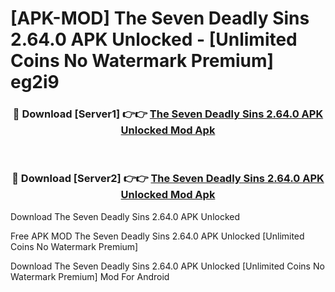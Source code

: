 # [APK-MOD] The Seven Deadly Sins 2.64.0 APK Unlocked - [Unlimited Coins No Watermark Premium] eg2i9



<div align="center">
<h3>🔴 Download [Server1] 👉👉 <a href="https://momento.my/?title=The_Seven_Deadly_Sins_2.64.0_APK_Unlocked">The Seven Deadly Sins 2.64.0 APK Unlocked Mod Apk</a></h3><br>

<h3>🔴 Download [Server2] 👉👉 <a href="https://momento.my/?title=The_Seven_Deadly_Sins_2.64.0_APK_Unlocked">The Seven Deadly Sins 2.64.0 APK Unlocked Mod Apk</a></h3>
</div>



Download The Seven Deadly Sins 2.64.0 APK Unlocked 

Free APK MOD The Seven Deadly Sins 2.64.0 APK Unlocked [Unlimited Coins No Watermark Premium]

Download The Seven Deadly Sins 2.64.0 APK Unlocked [Unlimited Coins No Watermark Premium] Mod For Android
